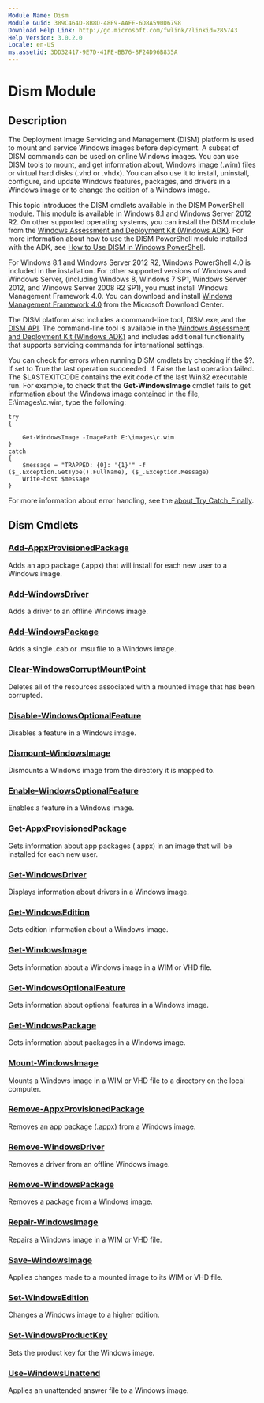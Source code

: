 ```yaml
---
Module Name: Dism
Module Guid: 389C464D-8B8D-48E9-AAFE-6D8A590D6798
Download Help Link: http://go.microsoft.com/fwlink/?linkid=285743
Help Version: 3.0.2.0
Locale: en-US
ms.assetid: 3DD32417-9E7D-41FE-BB76-8F24D96B835A
---
```


# Dism Module
## Description
The Deployment Image Servicing and Management (DISM) platform is used to mount and service Windows images before deployment. A subset of DISM commands can be used on online Windows images. You can use DISM tools to mount, and get information about, Windows image (.wim) files or virtual hard disks (.vhd or .vhdx). You can also use it to install, uninstall, configure, and update Windows features, packages, and drivers in a Windows image or to change the edition of a Windows image.

This topic introduces the DISM cmdlets available in the DISM PowerShell module. This module is available in Windows 8.1 and Windows Server 2012 R2. On other supported operating systems, you can install the DISM module from the [Windows Assessment and Deployment Kit (Windows ADK)](http://go.microsoft.com/fwlink/?LinkId=206587). For more information about how to use the DISM PowerShell module installed with the ADK, see [How to Use DISM in Windows PowerShell](http://go.microsoft.com/fwlink/?LinkId=239927).

For Windows 8.1 and Windows Server 2012 R2, Windows PowerShell 4.0 is included in the installation. For other supported versions of Windows and Windows Server, (including Windows 8, Windows 7 SP1, Windows Server 2012, and Windows Server 2008 R2 SP1), you must install Windows Management Framework 4.0. You can download and install [Windows Management Framework 4.0](http://go.microsoft.com/fwlink/?LinkId=293881) from the Microsoft Download Center.

The DISM platform also includes a command-line tool, DISM.exe, and the [DISM API](http://go.microsoft.com/fwlink/?LinkID=237611). The command-line tool is available in the [Windows Assessment and Deployment Kit (Windows ADK)](http://go.microsoft.com/fwlink/?LinkId=206587) and includes additional functionality that supports servicing commands for international settings.

You can check for errors when running DISM cmdlets by checking if the $?. If set to True the last operation succeeded. If False the last operation failed. The $LASTEXITCODE contains the exit code of the last Win32 executable run. For example, to check that the **Get-WindowsImage** cmdlet fails to get information about the Windows image contained in the file, E:\images\c.wim, type the following: 

```
try
{
       
    Get-WindowsImage -ImagePath E:\images\c.wim
}
catch
{
    $message = "TRAPPED: {0}: '{1}'" -f ($_.Exception.GetType().FullName), ($_.Exception.Message)
    Write-host $message
}

```

For more information about error handling, see the [about_Try_Catch_Finally](http://go.microsoft.com/fwlink/p/?LinkID=317390).

## Dism Cmdlets
### [Add-AppxProvisionedPackage](./Add-AppxProvisionedPackage.md)
Adds an app package (.appx) that will install for each new user to a Windows image.

### [Add-WindowsDriver](./Add-WindowsDriver.md)
Adds a driver to an offline Windows image.

### [Add-WindowsPackage](./Add-WindowsPackage.md)
Adds a single .cab or .msu file to a Windows image.

### [Clear-WindowsCorruptMountPoint](./Clear-WindowsCorruptMountPoint.md)
Deletes all of the resources associated with a mounted image that has been corrupted.

### [Disable-WindowsOptionalFeature](./Disable-WindowsOptionalFeature.md)
Disables a feature in a Windows image.

### [Dismount-WindowsImage](./Dismount-WindowsImage.md)
Dismounts a Windows image from the directory it is mapped to.

### [Enable-WindowsOptionalFeature](./Enable-WindowsOptionalFeature.md)
Enables a feature in a Windows image.

### [Get-AppxProvisionedPackage](./Get-AppxProvisionedPackage.md)
Gets information about app packages (.appx) in an image that will be installed for each new user.

### [Get-WindowsDriver](./Get-WindowsDriver.md)
Displays information about drivers in a Windows image.

### [Get-WindowsEdition](./Get-WindowsEdition.md)
Gets edition information about a Windows image.

### [Get-WindowsImage](./Get-WindowsImage.md)
Gets information about a Windows image in a WIM or VHD file.

### [Get-WindowsOptionalFeature](./Get-WindowsOptionalFeature.md)
Gets information about optional features in a Windows image.

### [Get-WindowsPackage](./Get-WindowsPackage.md)
Gets information about packages in a Windows image.

### [Mount-WindowsImage](./Mount-WindowsImage.md)
Mounts a Windows image in a WIM or VHD file to a directory on the local computer.

### [Remove-AppxProvisionedPackage](./Remove-AppxProvisionedPackage.md)
Removes an app package (.appx) from a Windows image.

### [Remove-WindowsDriver](./Remove-WindowsDriver.md)
Removes a driver from an offline Windows image.

### [Remove-WindowsPackage](./Remove-WindowsPackage.md)
Removes a package from a Windows image.

### [Repair-WindowsImage](./Repair-WindowsImage.md)
Repairs a Windows image in a WIM or VHD file.

### [Save-WindowsImage](./Save-WindowsImage.md)
Applies changes made to a mounted image to its WIM or VHD file.

### [Set-WindowsEdition](./Set-WindowsEdition.md)
Changes a Windows image to a higher edition.

### [Set-WindowsProductKey](./Set-WindowsProductKey.md)
Sets the product key for the Windows image.

### [Use-WindowsUnattend](./Use-WindowsUnattend.md)
Applies an unattended answer file to a Windows image.

